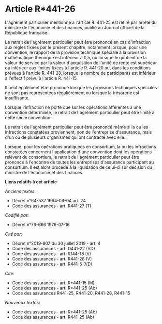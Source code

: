 # Article R*441-26

L'agrément particulier mentionné à l'article R. 441-25 est retiré par arrêté du ministre de l'économie et des finances,
publié au Journal officiel de la République française.

Le retrait de l'agrément particulier peut être prononcé en cas d'infraction aux règles fixées par le présent chapitre,
notamment lorsque, pour une convention, le rapport de la provision technique spéciale à la provision mathématique théorique
est inférieur à 0,5, ou lorsque le quotient de la valeur de service par la valeur d'acquisition de l'unité de rente est
supérieur ou inférieur aux limites fixées à l'article R. 441-20 ou, dans les conditions prévues à l'article R. 441-28,
lorsque le nombre de participants est inférieur à l'effectif prévu à l'article R. 441-15.

Il peut également être prononcé lorsque les provisions techniques spéciales ne sont pas représentées régulièrement ou lorsque
la trésorerie est insuffisante.

Lorsque l'infraction ne porte que sur les opérations afférentes à une convention déterminée, le retrait de l'agrément
particulier peut être limité à cette seule convention.

Le retrait de l'agrément particulier peut être prononcé même si la ou les infractions constatées proviennent, non de
l'entreprise d'assurance, mais d'un ou de plusieurs organismes qui ont contracté avec elle.

Lorsque, pour les opérations pratiquées en consortium, la ou les infractions constatées concernent l'application d'une
convention dont les opérations relèvent du consortium, le retrait de l'agrément particulier peut être prononcé à l'encontre
de toutes les entreprises d'assurance participant au consortium. Il est alors procédé à la liquidation de celui-ci sur
décision du ministre de l'économie et des finances.

**Liens relatifs à cet article**

_Anciens textes_:

  - Décret n°64-537 1964-06-04 art. 24
  - Code des assurances - art. R441-27 (T)

_Codifié par_:

  - Décret n°76-666 1976-07-16

_Cité par_:

  - Décret n°2019-807 du 30 juillet 2019 - art. 4
  - Code des assurances - art. D441-22 (VD)
  - Code des assurances - art. R144-18 (V)
  - Code des assurances - art. R441-28 (V)
  - Code des assurances - art. R441-5 (VD)

_Cite_:

  - Code des assurances - art. R*441-15 (M)
  - Code des assurances - art. R*441-25 (Ab)
  - Code des assurances R441-25, R441-20, R441-28, R441-15

_Nouveaux textes_:

  - Code des assurances - art. R*441-25 (Ab)
  - Code des assurances - art. R441-25 (Ab)
